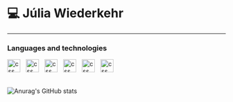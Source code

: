 # 💻 Júlia Wiederkehr




---
### Languages and technologies

<img 
  align = "left"
  alt = "css"
  title = "css"
  width = "30px"
  style = "padding-right: 10px;"
  src = "https://cdn.jsdelivr.net/gh/devicons/devicon@latest/icons/java/java-original-wordmark.svg" />

  <img 
  align = "left"
  alt = "css"
  title = "css"
  width = "30px"
  style = "padding-right: 10px;"
  src = "https://cdn.jsdelivr.net/gh/devicons/devicon@latest/icons/python/python-original.svg" />

  <img 
  align = "left"
  alt = "css"
  title = "css"
  width = "30px"
  style = "padding-right: 10px;"
  src="https://cdn.jsdelivr.net/gh/devicons/devicon@latest/icons/r/r-original.svg" />

   <img 
  align = "left"
  alt = "css"
  title = "css"
  width = "30px"
  style = "padding-right: 10px;"
  src="https://cdn.jsdelivr.net/gh/devicons/devicon@latest/icons/mysql/mysql-original.svg" />
          
  <img 
  align = "left"
  alt = "css"
  title = "css"
  width = "30px"
  style = "padding-right: 10px;"
  src="https://cdn.jsdelivr.net/gh/devicons/devicon@latest/icons/c/c-original.svg" />  
  
  <img 
  align = "left"
  alt = "css"
  title = "css"
  width = "30px"
  style = "padding-right: 10px;"
  src="https://cdn.jsdelivr.net/gh/devicons/devicon@latest/icons/flutter/flutter-original.svg"/>
  
<br>
<br>
<br>

![Anurag's GitHub stats](https://github-readme-stats.vercel.app/api?username=juwiederkehr&show_icons=true&theme=merko)

          
